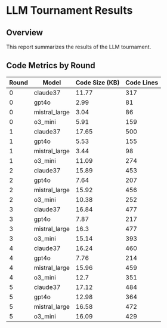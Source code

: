 # LLM Tournament Results

## Overview

This report summarizes the results of the LLM tournament.


## Code Metrics by Round

| Round | Model | Code Size (KB) | Code Lines |
|-------|-------|---------------|------------|
| 0 | claude37 | 11.77 | 317 |
| 0 | gpt4o | 2.99 | 81 |
| 0 | mistral_large | 3.04 | 86 |
| 0 | o3_mini | 5.91 | 159 |
| 1 | claude37 | 17.65 | 500 |
| 1 | gpt4o | 5.53 | 155 |
| 1 | mistral_large | 3.44 | 98 |
| 1 | o3_mini | 11.09 | 274 |
| 2 | claude37 | 15.89 | 453 |
| 2 | gpt4o | 7.64 | 207 |
| 2 | mistral_large | 15.92 | 456 |
| 2 | o3_mini | 10.38 | 252 |
| 3 | claude37 | 16.84 | 477 |
| 3 | gpt4o | 7.87 | 217 |
| 3 | mistral_large | 16.3 | 477 |
| 3 | o3_mini | 15.14 | 393 |
| 4 | claude37 | 16.24 | 460 |
| 4 | gpt4o | 7.76 | 214 |
| 4 | mistral_large | 15.96 | 459 |
| 4 | o3_mini | 12.7 | 351 |
| 5 | claude37 | 17.12 | 484 |
| 5 | gpt4o | 12.98 | 364 |
| 5 | mistral_large | 16.58 | 472 |
| 5 | o3_mini | 16.09 | 429 |
